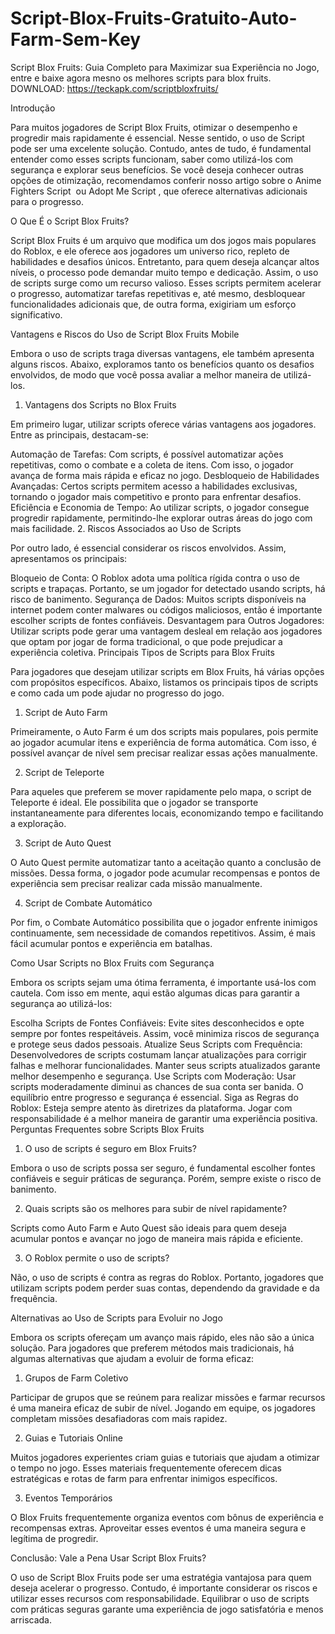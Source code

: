 # Script-Blox-Fruits-Gratuito-Auto-Farm-Sem-Key
Script Blox Fruits: Guia Completo para Maximizar sua Experiência no Jogo, entre e baixe agora mesno os melhores scripts para blox fruits. DOWNLOAD: https://teckapk.com/scriptbloxfruits/

Introdução

Para muitos jogadores de Script Blox Fruits, otimizar o desempenho e progredir mais rapidamente é essencial. Nesse sentido, o uso de Script pode ser uma excelente solução. Contudo, antes de tudo, é fundamental entender como esses scripts funcionam, saber como utilizá-los com segurança e explorar seus benefícios. Se você deseja conhecer outras opções de otimização, recomendamos conferir nosso artigo sobre o Anime Fighters Script  ou Adopt Me Script , que oferece alternativas adicionais para o progresso.

O Que É o Script Blox Fruits?

Script Blox Fruits é um arquivo que modifica um dos jogos mais populares do Roblox, e ele oferece aos jogadores um universo rico, repleto de habilidades e desafios únicos. Entretanto, para quem deseja alcançar altos níveis, o processo pode demandar muito tempo e dedicação. Assim, o uso de scripts surge como um recurso valioso. Esses scripts permitem acelerar o progresso, automatizar tarefas repetitivas e, até mesmo, desbloquear funcionalidades adicionais que, de outra forma, exigiriam um esforço significativo.

Vantagens e Riscos do Uso de Script Blox Fruits Mobile

Embora o uso de scripts traga diversas vantagens, ele também apresenta alguns riscos. Abaixo, exploramos tanto os benefícios quanto os desafios envolvidos, de modo que você possa avaliar a melhor maneira de utilizá-los.

1. Vantagens dos Scripts no Blox Fruits

Em primeiro lugar, utilizar scripts oferece várias vantagens aos jogadores. Entre as principais, destacam-se:

Automação de Tarefas: Com scripts, é possível automatizar ações repetitivas, como o combate e a coleta de itens. Com isso, o jogador avança de forma mais rápida e eficaz no jogo.
Desbloqueio de Habilidades Avançadas: Certos scripts permitem acesso a habilidades exclusivas, tornando o jogador mais competitivo e pronto para enfrentar desafios.
Eficiência e Economia de Tempo: Ao utilizar scripts, o jogador consegue progredir rapidamente, permitindo-lhe explorar outras áreas do jogo com mais facilidade.
2. Riscos Associados ao Uso de Scripts

Por outro lado, é essencial considerar os riscos envolvidos. Assim, apresentamos os principais:

Bloqueio de Conta: O Roblox adota uma política rígida contra o uso de scripts e trapaças. Portanto, se um jogador for detectado usando scripts, há risco de banimento.
Segurança de Dados: Muitos scripts disponíveis na internet podem conter malwares ou códigos maliciosos, então é importante escolher scripts de fontes confiáveis.
Desvantagem para Outros Jogadores: Utilizar scripts pode gerar uma vantagem desleal em relação aos jogadores que optam por jogar de forma tradicional, o que pode prejudicar a experiência coletiva.
Principais Tipos de Scripts para Blox Fruits

Para jogadores que desejam utilizar scripts em Blox Fruits, há várias opções com propósitos específicos. Abaixo, listamos os principais tipos de scripts e como cada um pode ajudar no progresso do jogo.

1. Script de Auto Farm

Primeiramente, o Auto Farm é um dos scripts mais populares, pois permite ao jogador acumular itens e experiência de forma automática. Com isso, é possível avançar de nível sem precisar realizar essas ações manualmente.

2. Script de Teleporte

Para aqueles que preferem se mover rapidamente pelo mapa, o script de Teleporte é ideal. Ele possibilita que o jogador se transporte instantaneamente para diferentes locais, economizando tempo e facilitando a exploração.

3. Script de Auto Quest

O Auto Quest permite automatizar tanto a aceitação quanto a conclusão de missões. Dessa forma, o jogador pode acumular recompensas e pontos de experiência sem precisar realizar cada missão manualmente.

4. Script de Combate Automático

Por fim, o Combate Automático possibilita que o jogador enfrente inimigos continuamente, sem necessidade de comandos repetitivos. Assim, é mais fácil acumular pontos e experiência em batalhas.

Como Usar Scripts no Blox Fruits com Segurança

Embora os scripts sejam uma ótima ferramenta, é importante usá-los com cautela. Com isso em mente, aqui estão algumas dicas para garantir a segurança ao utilizá-los:

Escolha Scripts de Fontes Confiáveis: Evite sites desconhecidos e opte sempre por fontes respeitáveis. Assim, você minimiza riscos de segurança e protege seus dados pessoais.
Atualize Seus Scripts com Frequência: Desenvolvedores de scripts costumam lançar atualizações para corrigir falhas e melhorar funcionalidades. Manter seus scripts atualizados garante melhor desempenho e segurança.
Use Scripts com Moderação: Usar scripts moderadamente diminui as chances de sua conta ser banida. O equilíbrio entre progresso e segurança é essencial.
Siga as Regras do Roblox: Esteja sempre atento às diretrizes da plataforma. Jogar com responsabilidade é a melhor maneira de garantir uma experiência positiva.
Perguntas Frequentes sobre Scripts Blox Fruits

1. O uso de scripts é seguro em Blox Fruits?

Embora o uso de scripts possa ser seguro, é fundamental escolher fontes confiáveis e seguir práticas de segurança. Porém, sempre existe o risco de banimento.

2. Quais scripts são os melhores para subir de nível rapidamente?

Scripts como Auto Farm e Auto Quest são ideais para quem deseja acumular pontos e avançar no jogo de maneira mais rápida e eficiente.

3. O Roblox permite o uso de scripts?

Não, o uso de scripts é contra as regras do Roblox. Portanto, jogadores que utilizam scripts podem perder suas contas, dependendo da gravidade e da frequência.

Alternativas ao Uso de Scripts para Evoluir no Jogo

Embora os scripts ofereçam um avanço mais rápido, eles não são a única solução. Para jogadores que preferem métodos mais tradicionais, há algumas alternativas que ajudam a evoluir de forma eficaz:

1. Grupos de Farm Coletivo

Participar de grupos que se reúnem para realizar missões e farmar recursos é uma maneira eficaz de subir de nível. Jogando em equipe, os jogadores completam missões desafiadoras com mais rapidez.

2. Guias e Tutoriais Online

Muitos jogadores experientes criam guias e tutoriais que ajudam a otimizar o tempo no jogo. Esses materiais frequentemente oferecem dicas estratégicas e rotas de farm para enfrentar inimigos específicos.

3. Eventos Temporários

O Blox Fruits frequentemente organiza eventos com bônus de experiência e recompensas extras. Aproveitar esses eventos é uma maneira segura e legítima de progredir.

Conclusão: Vale a Pena Usar Script Blox Fruits?

O uso de Script Blox Fruits pode ser uma estratégia vantajosa para quem deseja acelerar o progresso. Contudo, é importante considerar os riscos e utilizar esses recursos com responsabilidade. Equilibrar o uso de scripts com práticas seguras garante uma experiência de jogo satisfatória e menos arriscada.
